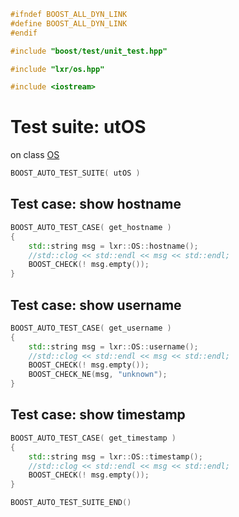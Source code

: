 ```cpp
#ifndef BOOST_ALL_DYN_LINK
#define BOOST_ALL_DYN_LINK
#endif

#include "boost/test/unit_test.hpp"

#include "lxr/os.hpp"

#include <iostream>
````

# Test suite: utOS

on class [OS](../src/os.hpp.md)

```cpp
BOOST_AUTO_TEST_SUITE( utOS )
```
## Test case: show hostname
```cpp
BOOST_AUTO_TEST_CASE( get_hostname )
{
	std::string msg = lxr::OS::hostname();
	//std::clog << std::endl << msg << std::endl;
	BOOST_CHECK(! msg.empty());
}
```

## Test case: show username
```cpp
BOOST_AUTO_TEST_CASE( get_username )
{
	std::string msg = lxr::OS::username();
	//std::clog << std::endl << msg << std::endl;
	BOOST_CHECK(! msg.empty());
	BOOST_CHECK_NE(msg, "unknown");
}
```

## Test case: show timestamp
```cpp
BOOST_AUTO_TEST_CASE( get_timestamp )
{
	std::string msg = lxr::OS::timestamp();
	//std::clog << std::endl << msg << std::endl;
	BOOST_CHECK(! msg.empty());
}
```

```cpp
BOOST_AUTO_TEST_SUITE_END()
```
